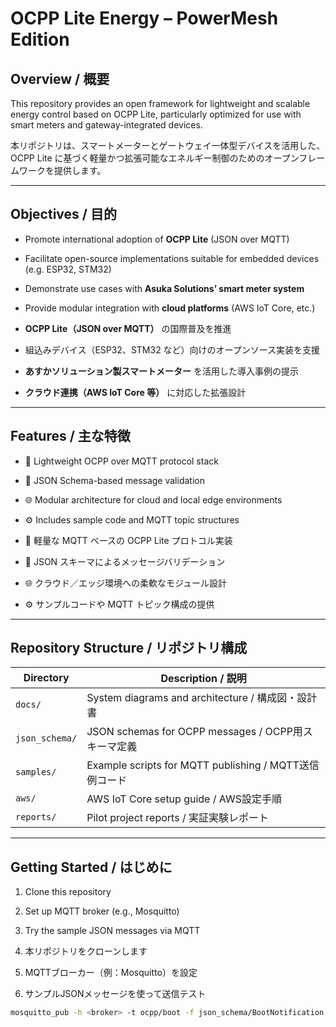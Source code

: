 # OCPP Lite Energy – PowerMesh Edition

## Overview / 概要

This repository provides an open framework for lightweight and scalable energy control based on OCPP Lite, particularly optimized for use with smart meters and gateway-integrated devices.

本リポジトリは、スマートメーターとゲートウェイ一体型デバイスを活用した、OCPP Lite に基づく軽量かつ拡張可能なエネルギー制御のためのオープンフレームワークを提供します。

---

## Objectives / 目的

- Promote international adoption of **OCPP Lite** (JSON over MQTT)
- Facilitate open-source implementations suitable for embedded devices (e.g. ESP32, STM32)
- Demonstrate use cases with **Asuka Solutions’ smart meter system**
- Provide modular integration with **cloud platforms** (AWS IoT Core, etc.)

- **OCPP Lite（JSON over MQTT）** の国際普及を推進
- 組込みデバイス（ESP32、STM32 など）向けのオープンソース実装を支援
- **あすかソリューション製スマートメーター** を活用した導入事例の提示
- **クラウド連携（AWS IoT Core 等）** に対応した拡張設計

---

## Features / 主な特徴

- 📡 Lightweight OCPP over MQTT protocol stack
- 🧩 JSON Schema-based message validation
- 🌐 Modular architecture for cloud and local edge environments
- ⚙️ Includes sample code and MQTT topic structures

- 📡 軽量な MQTT ベースの OCPP Lite プロトコル実装
- 🧩 JSON スキーマによるメッセージバリデーション
- 🌐 クラウド／エッジ環境への柔軟なモジュール設計
- ⚙️ サンプルコードや MQTT トピック構成の提供

---

## Repository Structure / リポジトリ構成

| Directory | Description / 説明 |
|----------|---------------------|
| `docs/` | System diagrams and architecture / 構成図・設計書 |
| `json_schema/` | JSON schemas for OCPP messages / OCPP用スキーマ定義 |
| `samples/` | Example scripts for MQTT publishing / MQTT送信例コード |
| `aws/` | AWS IoT Core setup guide / AWS設定手順 |
| `reports/` | Pilot project reports / 実証実験レポート |

---

## Getting Started / はじめに

1. Clone this repository
2. Set up MQTT broker (e.g., Mosquitto)
3. Try the sample JSON messages via MQTT

1. 本リポジトリをクローンします  
2. MQTTブローカー（例：Mosquitto）を設定  
3. サンプルJSONメッセージを使って送信テスト

```bash
mosquitto_pub -h <broker> -t ocpp/boot -f json_schema/BootNotification.json

